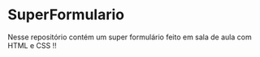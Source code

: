 # SuperFormulario
Nesse repositório contém um super formulário feito em sala de aula com HTML e CSS !! 
